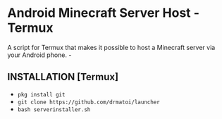 # Android Minecraft Server Host - Termux 
A script for Termux that makes it possible to host a Minecraft server via your Android phone. -  
## INSTALLATION [Termux]

* `pkg install git`
* `git clone https://github.com/drmatoi/launcher`
* `bash serverinstaller.sh`
